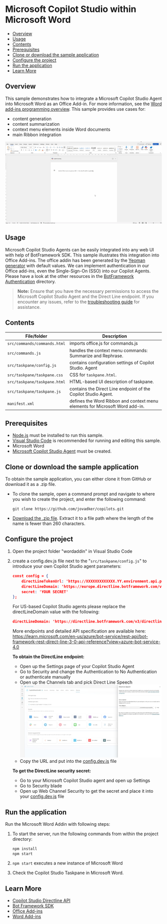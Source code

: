 # Microsoft Copilot Studio within Microsoft Word

* [Overview](#overview)
* [Usage](#usage)
* [Contents](#contents)
* [Prerequisites](#prerequisites)
* [Clone or download the sample application](#clone-or-download-the-sample-application)
* [Configure the project](#configure-the-project)
* [Run the application](#run-the-application-and-sign-in)
* [Learn More](#learn-more)

## Overview
This sample demonstrates how to integrate a Microsoft Copilot Studio Agent into Microsoft Word as an Office Add-in. For more information, see the [Word add-ins programming overview](https://learn.microsoft.com/en-us/office/dev/add-ins/word/word-add-ins-programming-overview). This sample provides use cases for:
- content generation
- content summarization
- context menu elements inside Word documents
- main Ribbon integration

![Video](./recording/CpInWordLong.gif)


## Usage
Microsoft Copilot Studio Agents can be easily integrated into any web UI with help of BotFramework SDK. This sample illustrates this integration into Office Add-ins. The office addin has been generated by the [Yeoman generator](https://learn.microsoft.com/en-us/office/dev/add-ins/quickstarts/word-quickstart-yo?tabs=yeoman) with default values. We can implement authentication in our Office add-ins, even the Single-Sign-On (SSO) into our Copilot Agents. Please have a look at the other resources in the [BotFramework Authentication](https://github.com/jovadker/copilots/tree/main/botframeworkauth) directory.

> **Note:** Ensure that you have the necessary permissions to access the Microsoft Copilot Studio Agent and the Direct Line endpoint. If you encounter any issues, refer to the [troubleshooting guide](https://learn.microsoft.com/en-us/azure/bot-service/bot-service-troubleshoot-general?view=azure-bot-service-4.0) for assistance.


## Contents

| File/folder              | Description                                                               |
|--------------------------|---------------------------------------------------------------------------|
| `src/commands/commands.html`   | imports office.js for commands.js                         |
| `src/commands.js` | handles the context menu commands: Summarize and Rephrase. |
| `src/taskpane/config.js`           | contains configuration settings of Copilot Studio. Agent                               |
| `src/taskpane/taskpane.css`              | CSS for `taskpane.html`.                                             |
| `src/taskpane/taskpane.html`              | HTML-based UI description of taskpane.                                             |
| `src/taskpane/taskpane.js`              | contains the Direct Line endpoint of the Copilot Studio Agent.                                             |
| `manifest.xml` | defines the Word Ribbon and context menu elements for Microsoft Word add-in. |
## Prerequisites

* [Node.js](https://nodejs.org/en/download/) must be installed to run this sample.
* [Visual Studio Code](https://code.visualstudio.com/download) is recommended for running and editing this sample.
* Microsoft Word
* [Microsoft Copilot Studio Agent](https://copilotstudio.preview.microsoft.com/) must be created.


## Clone or download the sample application

To obtain the sample application, you can either clone it from GitHub or download it as a .zip file.

* To clone the sample, open a command prompt and navigate to where you wish to create the project, and enter the following command:

    ```console
    git clone https://github.com/jovadker/copilots.git
    ```

* [Download the .zip file](https://github.com/jovadker/copilots/archive/refs/heads/main.zip). Extract it to a file path where the length of the name is fewer than 260 characters.

## Configure the project

1. Open the project folder "wordaddin" in Visual Studio Code
2. create a config.dev.js file next to the "`src/taskpane/config.js`" to introduce your own Copilot Studio agent parameters:
    ```json
    const config = {
        directLineTokenUrl: 'https://XXXXXXXXXXXXX.YY.environment.api.powerplatform.com/powervirtualagents/botsbyschema/cr3d7_copilotDirectLineEu/directline/token?api-version=2022-03-01-preview',
        directLineDomain: 'https://europe.directline.botframework.com/v3/directline', // for Europe 
        secret: 'YOUR SECRET'
    };
    ```

    For US-based Copilot Studio agents please replace the directLineDomain value with the following:
    ```json
    directLineDomain: 'https://directline.botframework.com/v3/directline' // for US
    ```

    More endpoints and detailed API specification are available here: https://learn.microsoft.com/en-us/azure/bot-service/rest-api/bot-framework-rest-direct-line-3-0-api-reference?view=azure-bot-service-4.0

    <B> To obtain the DirectLine endpoint: </B>
    - Open up the Settings page of your Copilot Studio Agent
    - Go to Security and change the Authentication to No Authentication or authenticate manually
    - Open up the Channels tab and pick Direct Line Speech
        ![Direct Line Speech](./recording/DirectLineSpeech.jpg)
    - Copy the URL and put into the [config.dev.js](config.dev.js) file

    <B> To get the DirectLine security secret: </B>
    - Go to your Microsoft Copilot Studio agent and open up Settings
    - Go to Security blade
    - Open up Web Channel Security to get the secret and place it into your [config.dev.js](config.dev.js) file


## Run the application

Run the Microsoft Word Addin with following steps:

1. To start the server, run the following commands from within the project directory:

    ```console
    npm install
    npm start
    ```
2. `npm start` executes a new instance of Microsoft Word 

3. Check the Copilot Studio Taskpane in Microsoft Word.

## Learn More
* [Copilot Studio Directline API](https://learn.microsoft.com/en-us/microsoft-copilot-studio/configure-web-security)
* [Bot Framework SDK](https://learn.microsoft.com/en-us/azure/bot-service/index-bf-sdk?view=azure-bot-service-4.0)
* [Office Add-ins](https://learn.microsoft.com/en-us/office/dev/add-ins/overview/office-add-ins)
* [Word Add-ins](https://learn.microsoft.com/en-us/office/dev/add-ins/word/)

